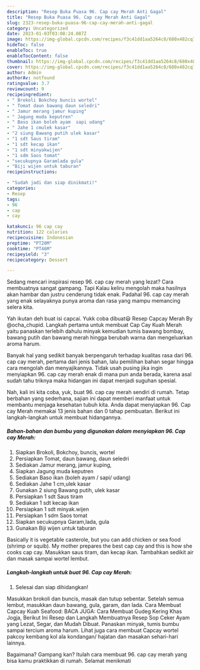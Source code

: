 ```yaml
---
description: "Resep Buka Puasa 96. Cap cay Merah Anti Gagal"
title: "Resep Buka Puasa 96. Cap cay Merah Anti Gagal"
slug: 2323-resep-buka-puasa-96-cap-cay-merah-anti-gagal
category: Uncategorized
date: 2023-01-03T03:08:24.087Z
image: https://img-global.cpcdn.com/recipes/f3c41dd1aa5264c8/680x482cq70/96-cap-cay-merah-foto-resep-utama.jpg
hideToc: false
enableToc: true
enableTocContent: false
thumbnail: https://img-global.cpcdn.com/recipes/f3c41dd1aa5264c8/680x482cq70/96-cap-cay-merah-foto-resep-utama.jpg
cover: https://img-global.cpcdn.com/recipes/f3c41dd1aa5264c8/680x482cq70/96-cap-cay-merah-foto-resep-utama.jpg
author: Admin
authorAv: notfound
ratingvalue: 3.7
reviewcount: 9
recipeingredient:
- " Brokoli Bokchoy buncis wortel"
- " Tomat daun bawang daun seledri"
- " Jamur merang jamur kuping"
- " Jagung muda keputren"
- " Baso ikan boleh ayam  sapi udang"
- " Jahe 1 cmulek kasar"
- "2 siung Bawang putih ulek kasar"
- "1 sdt Saus tiram"
- "1 sdt kecap ikan"
- "1 sdt minyakwijen"
- "1 sdm Saos tomat"
- "secukupnya Garamlada gula"
- "Biji wijen untuk taburan"
recipeinstructions:

- "Sudah jadi dan siap dinikmati!"
categories:
- Resep
tags:
- 96
- cap
- cay

katakunci: 96 cap cay 
nutrition: 122 calories
recipecuisine: Indonesian
preptime: "PT20M"
cooktime: "PT46M"
recipeyield: "3"
recipecategory: Dessert

---
```



Sedang mencari inspirasi resep 96. cap cay merah yang lezat? Cara membuatnya sangat gampang. Tapi Kalau keliru mengolah maka hasilnya akan hambar dan justru cenderung tidak enak. Padahal 96. cap cay merah yang enak selayaknya punya aroma dan rasa yang mampu memancing selera kita.


Yah ikutan deh buat isi capcai. Yukk coba dibuat😃 Resep Capcay Merah By @ocha_chupid. Langkah pertama untuk membuat Cap Cay Kuah Merah yaitu panaskan terlebih dahulu minyak kemudian tumis bawang bombay, bawang putih dan bawang merah hingga berubah warna dan mengeluarkan aroma harum.

Banyak hal yang sedikit banyak berpengaruh terhadap kualitas rasa dari 96. cap cay merah, pertama dari jenis bahan, lalu pemilihan bahan segar hingga cara mengolah dan menyajikannya. Tidak usah pusing jika ingin menyiapkan 96. cap cay merah enak di mana pun anda berada, karena asal sudah tahu triknya maka hidangan ini dapat menjadi suguhan spesial.


Nah, kali ini kita coba, yuk, buat 96. cap cay merah sendiri di rumah. Tetap berbahan yang sederhana, sajian ini dapat memberi manfaat untuk membantu menjaga kesehatan tubuh kita. Anda dapat menyiapkan 96. Cap cay Merah memakai 13 jenis bahan dan 0 tahap pembuatan. Berikut ini langkah-langkah untuk membuat hidangannya.

<!--inarticleads1-->

##### Bahan-bahan dan bumbu yang digunakan dalam menyiapkan 96. Cap cay Merah:

1. Siapkan  Brokoli, Bokchoy, buncis, wortel
1. Persiapkan  Tomat, daun bawang, daun seledri
1. Sediakan  Jamur merang, jamur kuping,
1. Siapkan  Jagung muda keputren
1. Sediakan  Baso ikan (boleh ayam / sapi/ udang)
1. Sediakan  Jahe 1 cm,ulek kasar
1. Gunakan 2 siung Bawang putih, ulek kasar
1. Persiapkan 1 sdt Saus tiram
1. Sediakan 1 sdt kecap ikan
1. Persiapkan 1 sdt minyak.wijen
1. Persiapkan 1 sdm Saos tomat
1. Siapkan secukupnya Garam,lada, gula
1. Gunakan Biji wijen untuk taburan


Basically it is vegetable casterole, but you can add chicken or sea food (shrimp or squib). My mother prepares the best cap cay and this is how she cooks cap cay. Masukkan saus tiram, dan kecap ikan. Tambahkan sedikit air dan masak sampai wortel lembut. 

<!--inarticleads2-->

##### Langkah-langkah untuk buat 96. Cap cay Merah:


1. Selesai dan siap dihidangkan!

Masukkan brokoli dan buncis, masak dan tutup sebentar. Setelah semua lembut, masukkan daun bawang, gula, garam, dan lada. Cara Membuat Capcay Kuah Seafood: BACA JUGA: Cara Membuat Gudeg Kering Khas Jogja, Berikut Ini Resep dan Langkah Membuatnya Resep Sop Ceker Ayam yang Lezat, Segar, dan Mudah Dibuat. Panaskan minyak, tumis bumbu sampai tercium aroma harum. Lihat juga cara membuat Capcay wortel pakcoy kembang kol ala kondangan/ hajatan dan masakan sehari-hari lainnya. 

Bagaimana? Gampang kan? Itulah cara membuat 96. cap cay merah yang bisa kamu praktikkan di rumah. Selamat menikmati
